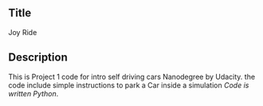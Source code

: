 ## Title
Joy Ride


## Description
This is Project 1 code for intro self driving cars Nanodegree by Udacity.
the code include simple instructions to park a Car inside a simulation 
*Code is written Python*.
